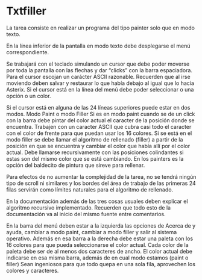 # Txtfiller
La tarea consiste en realizar un programa del tipo painter solo que en modo texto.

En la línea inferior de la pantalla en modo texto debe desplegarse el menú correspondiente.

Se trabajará con el teclado simulando un cursor que debe poder moverse por toda la pantalla con las flechas y dar “clicks” con la barra
espaciadora. Para el cursor escojan un carácter ASCII razonable. Recuerden que al irse moviendo deben salvar y restaurar lo que había
debajo al igual que lo hacía Asterix. Si el cursor está en la línea del menú debe poder seleccionar o una opción o un color.

Si el cursor está en alguna de las 24 líneas superiores puede estar en dos modos. Modo Paint o modo Filler Si es en modo paint cuando se
de un click con la barra debe pintar del color actual el caracter de la posición donde se encuentra. Trabajen con un caracter ASCII que cubra
casi todo el caracter con el color de frente para que puedan usar los 16 colores. Si se está en el modo filler se debe llamar el algoritmo de
rellenado (filler) a partir de la posición en que se encuentra y cambiar el color que había allí por el color actual. Debe llamarse recursivamente
con las posiciones colindantes si estas son del mismo color que se está cambiando. En los painters es la opción del baldecito de pintura que
sireve para rellenar.

Para efectos de no aumentar la complejidad de la tarea, no se tendrá ningún tipo de scroll ni similares y los bordes del área de trabajo de las
primeras 24 filas servirán como límites naturales para el algoritmo de rellenado.

En la documentación además de las tres cosas usuales deben explicar el algoritmo recursivo implementado. Recuerden que todo esto de la
documentación va al inicio del mismo fuente entre comentarios.

En la barra del menú deben estar a la izquierda las opciones de Acerca de y ayuda, cambiar a modo paint, cambiar a modo filler y salir al
sistema operativo. Además en esa barra a la derecha debe estar una paleta con los 16 colores para que pueda seleccionarse el color actual.
Cada color de la paleta debe ser de al menos dos caracteres de ancho. El color actual debe indicarse en esa misma barra, además de en
cual modo estamos (paint o filler) Sean ingeniosos para que todo quepa en una sola fila, aprovechen los colores y caracteres. 
